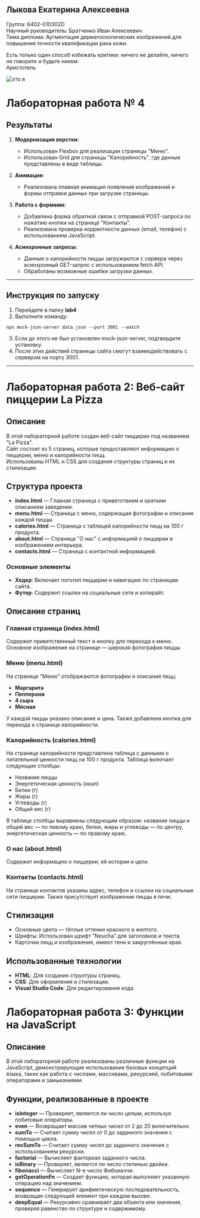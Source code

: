 ## Лыкова Екатерина Алексеевна 
Группа: 6402-010302D  
Научный руководитель: Братченко Иван Алексеевич  
Тема диплома: Аугментация дерматоскопических изображений для повышения точности квалификации рака кожи.  

Есть только один способ избежать критики: ничего не делайте, ничего не говорите и будьте никем.  
Аристотель  

![хто я](https://github.com/user-attachments/assets/0b5edf7a-c64e-4861-8c63-490c206f8fce)


# Лабораторная работа № 4

## Результаты

1. **Модернизация верстки:**
   - Использован Flexbox для реализации страницы "Меню".
   - Использован Grid для страницы "Калорийность", где данные представлены в виде таблицы.

2. **Анимация:**
   - Реализована плавная анимация появления изображений и формы отправки данных при загрузке страницы.

3. **Работа с формами:**
   - Добавлена форма обратной связи с отправкой POST-запроса по нажатию кнопки на странице "Контакты".
   - Реализована проверка корректности данных (email, телефон) с использованием JavaScript.

4. **Асинхронные запросы:**
   - Данные о калорийности пиццы загружаются с сервера через асинхронный GET-запрос с использованием fetch API.
   - Обработаны возможные ошибки загрузки данных.

---

## Инструкция по запуску

1. Перейдите в папку **lab4**
2. Выполните команду:
```
npx mock-json-server data.json --port 3001 --watch
```
3. Если до этого не был установлен mock-json-server, подтвердите установку.
4. После этих действий страницы сайта смогут взаимодействовать с сервером на порту 3001.

---



# Лабораторная работа 2: Веб-сайт пиццерии La Pizza

## Описание
В этой лабораторной работе создан веб-сайт пиццерии под названием "La Pizza".  
Сайт состоит из 5 страниц, которые предоставляют информацию о пиццерии, меню и калорийности пицц.    
Использованы HTML и CSS для создания структуры страниц и их стилизации.

## Структура проекта
- **index.html** — Главная страница с приветствием и кратким описанием заведения.
- **menu.html** — Страница с меню, содержащая фотографии и описание каждой пиццы.
- **calories.html** — Страница с таблицей калорийности пицц на 100 г продукта.
- **about.html** — Страница "О нас" с информацией о пиццерии и изображением интерьера.
- **contacts.html** — Страница с контактной информацией.

### Основные элементы
- **Хедер**: Включает логотип пиццерии и навигацию по страницам сайта.
- **Футер**: Содержит ссылки на социальные сети и копирайт.

## Описание страниц
### Главная страница (index.html)
Содержит приветственный текст и кнопку для перехода к меню. Основное изображение на странице — широкая фотография пиццы.

### Меню (menu.html)
На странице "Меню" отображаются фотографии и описания пицц:
- **Маргарита**
- **Пепперони**
- **4 сыра**
- **Мясная**

У каждой пиццы указано описание и цена. Также добавлена кнопка для перехода к странице калорийности.

### Калорийность (calories.html)
На странице калорийности представлена таблица с данными о питательной ценности пицц на 100 г продукта. Таблица включает следующие столбцы:
- Название пиццы
- Энергетическая ценность (ккал)
- Белки (г)
- Жиры (г)
- Углеводы (г)
- Общий вес (г)
  
В таблице столбцы выравнены следующим образом: название пиццы и общий вес — по левому краю, белки, жиры и углеводы — по центру, энергетическая ценность — по правому краю.

### О нас (about.html)
Содержит информацию о пиццерии, её истории и цели. 

### Контакты (contacts.html)
На странице контактов указаны адрес, телефон и ссылки на социальные сети пиццерии. Также присутствует изображение пиццы в печи.

## Стилизация
- Основные цвета — тёплые оттенки красного и желтого.
- Шрифты: Использован шрифт "Neucha" для заголовков и текста.
- Карточки пицц и изображения, имеют тени и закруглённые края.

## Использованные технологии
- **HTML**: Для создания структуры страниц.
- **CSS**: Для оформления и стилизации.
- **Visual Studio Code**: Для редактирования кода


# Лабораторная работа 3: Функции на JavaScript

## Описание
В этой лабораторной работе реализованы различные функции на JavaScript, демонстрирующие использование базовых концепций языка, таких как работа с числами, массивами, рекурсией, побитовыми операторами и замыканиями.

## Функции, реализованные в проекте
- **isInteger** — Проверяет, является ли число целым, используя побитовые операторы.
- **even** — Возвращает массив четных чисел от 2 до 20 включительно.
- **sumTo** — Считает сумму чисел от 0 до заданного значения с помощью цикла.
- **recSumTo** — Считает сумму чисел до заданного значения с использованием рекурсии.
- **factorial** — Вычисляет факториал заданного числа.
- **isBinary** — Проверяет, является ли число степенью двойки.
- **fibonacci** — Вычисляет N-е число Фибоначчи.
- **getOperationFn** — Создает функцию, которая выполняет указанную операцию над значением.
- **sequence** — Генерирует арифметическую последовательность, возвращая следующий элемент при каждом вызове.
- **deepEqual** — Рекурсивно сравнивает два объекта или значения, проверяя равенство по структуре и содержимому.

